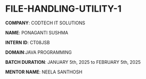 # FILE-HANDLING-UTILITY-1

**COMPANY**: CODTECH IT SOLUTIONS

**NAME**: PONAGANTI SUSHMA

**INTERN ID**: CT08JSB

**DOMAIN**:JAVA PROGRAMMING

**BATCH DURATION**: JANUARY 5th, 2025 to FEBRUARY 5th, 2025

**MENTOR NAME**: NEELA SANTHOSH
